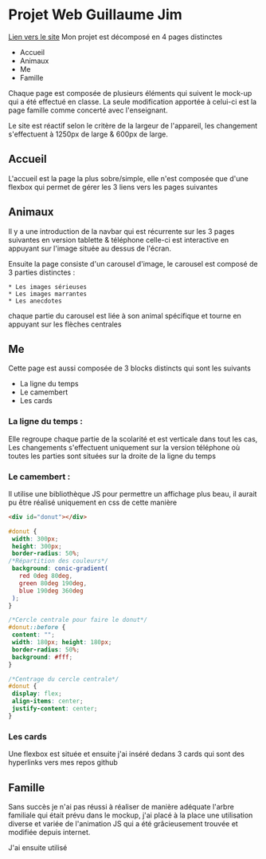 # Projet Web Guillaume Jim
[Lien vers le site](http://jimguillaume.me/Web/index.html)
Mon projet est décomposé en 4 pages distinctes
* Accueil
* Animaux
* Me
* Famille

Chaque page est composée de plusieurs éléments qui suivent le mock-up qui a été effectué en classe. La seule modification apportée à celui-ci est la page famille comme concerté avec l'enseignant.

Le site est réactif selon le critère de la largeur de l'appareil, les changement s'effectuent à 1250px de large & 600px de large.

## Accueil

L'accueil est la page la plus sobre/simple, elle n'est composée que d'une flexbox qui permet de gérer les 3
liens vers les pages suivantes

## Animaux 
Il y a une introduction de la navbar qui est récurrente sur les 3 pages suivantes en version tablette & téléphone celle-ci est interactive en appuyant sur l'image située au dessus de l'écran.

Ensuite la page consiste d'un carousel d'image, le carousel est composé de 3 parties distinctes :

```
* Les images sérieuses 
* Les images marrantes
* Les anecdotes 
```
chaque partie du carousel est liée à son animal spécifique et tourne en appuyant sur les flèches centrales

## Me
Cette page est aussi composée de 3 blocks distincts qui sont les suivants 
* La ligne du temps
* Le camembert
* Les cards

### La ligne du temps :
Elle regroupe chaque partie de la scolarité et est verticale dans tout les cas,
Les changements s'effectuent uniquement sur la version téléphone où toutes les parties sont situées sur la droite de la ligne du temps

### Le camembert : 
Il utilise une bibliothèque JS pour permettre un affichage plus beau, il aurait pu être réalisé uniquement en css de cette manière 
 ```html
<div id="donut"></div>
```

 ```css
#donut {
  width: 300px; 
  height: 300px;
  border-radius: 50%;
 /*Répartition des couleurs*/
  background: conic-gradient(
    red 0deg 80deg,
    green 80deg 190deg,
    blue 190deg 360deg
  );
}

/*Cercle centrale pour faire le donut*/
#donut::before {
  content: "";
  width: 180px; height: 180px;
  border-radius: 50%;
  background: #fff;
}

/*Centrage du cercle centrale*/
#donut {
  display: flex;
  align-items: center;
  justify-content: center;
}

```

### Les cards

Une flexbox est située et ensuite j'ai inséré dedans 3 cards qui sont des hyperlinks vers mes repos github

## Famille 
Sans succès je n'ai pas réussi à réaliser de manière adéquate l'arbre familiale qui était prévu dans le mockup, 
j'ai placé à la place une utilisation diverse et variée de l'animation JS qui a été grâcieusement trouvée et modifiée depuis internet.

J'ai ensuite utilisé <audio> pour faire l'utilisation du son
